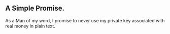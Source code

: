 ## A Simple Promise.

As a Man of my word, I promise to never use my private key associated with real money in plain text.
